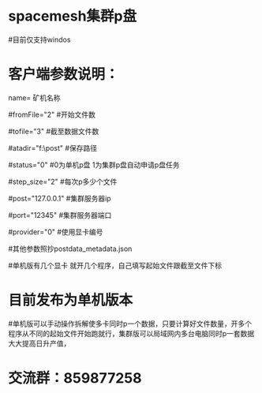 # spacemesh集群p盘
#目前仅支持windos
# 客户端参数说明：
name= 矿机名称

#fromFile="2"  #开始文件数

#tofile="3"       #截至数据文件数

#atadir="f:\post"  #保存路径

#status="0"      #0为单机p盘 1为集群p盘自动申请p盘任务 

#step_size="2"      #每次p多少个文件

#post="127.0.0.1"  #集群服务器ip

#port="12345"  #集群服务器端口

#provider="0"   #使用显卡编号

#其他参数照抄postdata_metadata.json

#单机版有几个显卡 就开几个程序，自己填写起始文件跟截至文件下标


# 目前发布为单机版本

#单机版可以手动操作拆解使多卡同时p一个数据，只要计算好文件数量，开多个程序从不同的起始文件开始跑就行，集群版可以局域网内多台电脑同时p一套数据大大提高日升产值，
# 交流群：859877258
